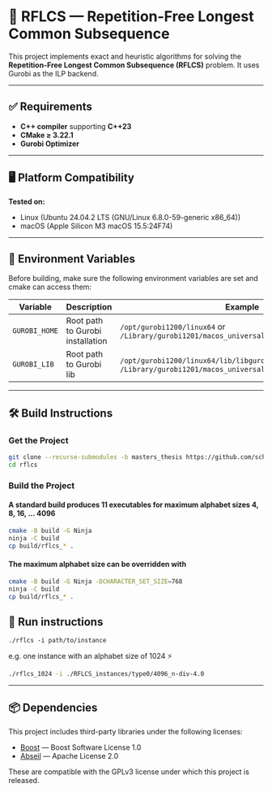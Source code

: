 # 🧬 RFLCS — Repetition-Free Longest Common Subsequence

This project implements exact and heuristic algorithms for solving the **Repetition-Free Longest Common Subsequence (RFLCS)** problem.
It uses Gurobi as the ILP backend.

---

## ✅ Requirements

- **C++ compiler** supporting **C++23**
- **CMake ≥ 3.22.1**
- **Gurobi Optimizer**

---

## 🖥️ Platform Compatibility

**Tested on:**

- Linux (Ubuntu 24.04.2 LTS (GNU/Linux 6.8.0-59-generic x86_64))
- macOS (Apple Silicon M3 macOS 15.5:24F74)

---

## 🌱 Environment Variables

Before building, make sure the following environment variables are set and cmake can access them:

| Variable      | Description                                   | Example                                                                                                        |
|---------------|-----------------------------------------------|----------------------------------------------------------------------------------------------------------------|
| `GUROBI_HOME` | Root path to Gurobi installation              | `/opt/gurobi1200/linux64` or `/Library/gurobi1201/macos_universal2`                                            |
| `GUROBI_LIB`  | Root path to Gurobi lib                       | `/opt/gurobi1200/linux64/lib/libgurobi120.so` or `/Library/gurobi1201/macos_universal2/lib/libgurobi120.dylib` |
---

## 🛠️ Build Instructions

### Get the Project

```bash
git clone --recurse-submodules -b masters_thesis https://github.com/sch0rschi/rflcs 
cd rflcs
```

### Build the Project

#### A standard build produces 11 executables for maximum alphabet sizes 4, 8, 16, ... 4096 
```bash
cmake -B build -G Ninja
ninja -C build
cp build/rflcs_* .
```

#### The maximum alphabet size can be overridden with 
```bash
cmake -B build -G Ninja -DCHARACTER_SET_SIZE=768
ninja -C build
cp build/rflcs_* .
```

## 🚀 Run instructions

```console
./rflcs -i path/to/instance
```

e.g. one instance with an alphabet size of 1024 ⚡

```bash
./rflcs_1024 -i ./RFLCS_instances/type0/4096_n-div-4.0
```

---

## 📦 Dependencies

This project includes third-party libraries under the following licenses:

- [Boost](https://www.boost.org/LICENSE_1_0.txt) — Boost Software License 1.0
- [Abseil](https://github.com/abseil/abseil-cpp/blob/master/LICENSE) — Apache License 2.0

These are compatible with the GPLv3 license under which this project is released.